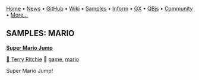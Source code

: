 [Home](https://qb64.com) • [News](../news.md) • [GitHub](https://github.com/QB64Official/qb64) • [Wiki](https://github.com/QB64Official/qb64/wiki) • [Samples](../samples.md) • [Inform](../inform.md) • [GX](../gx.md) • [QBjs](../qbjs.md) • [Community](../community.md) • [More...](../more.md)

## SAMPLES: MARIO

**[Super Mario Jump](super-mario-jump/index.md)**

[🐝 Terry Ritchie](terry-ritchie.md) 🔗 [game](game.md), [mario](mario.md)

Super Mario Jump!
